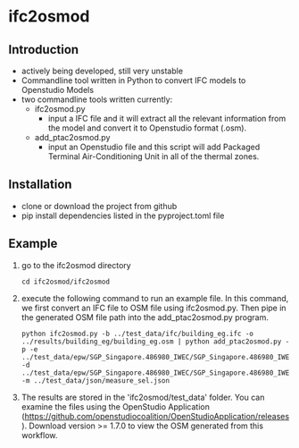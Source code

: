 # ifc2osmod
## Introduction
- actively being developed, still very unstable
- Commandline tool written in Python to convert IFC models to Openstudio Models
- two commandline tools written currently:
    - ifc2osmod.py
        - input a IFC file and it will extract all the relevant information from the model and convert it to Openstudio format (.osm).
    - add_ptac2osmod.py
        - input an Openstudio file and this script will add Packaged Terminal Air-Conditioning Unit in all of the thermal zones.
## Installation
- clone or download the project from github
- pip install dependencies listed in the pyproject.toml file
## Example
1. go to the ifc2osmod directory 
    ```
    cd ifc2osmod/ifc2osmod
    ```
2. execute the following command to run an example file. In this command, we first convert an IFC file to OSM file using ifc2osmod.py. Then pipe in the generated OSM file path into the add_ptac2osmod.py program.
    ```
    python ifc2osmod.py -b ../test_data/ifc/building_eg.ifc -o ../results/building_eg/building_eg.osm | python add_ptac2osmod.py -p -e ../test_data/epw/SGP_Singapore.486980_IWEC/SGP_Singapore.486980_IWEC.epw -d ../test_data/epw/SGP_Singapore.486980_IWEC/SGP_Singapore.486980_IWEC.ddy -m ../test_data/json/measure_sel.json
    ```
3. The results are stored in the 'ifc2osmod/test_data' folder. You can examine the files using the OpenStudio Application (https://github.com/openstudiocoalition/OpenStudioApplication/releases). Download version >= 1.7.0 to view the OSM generated from this workflow.